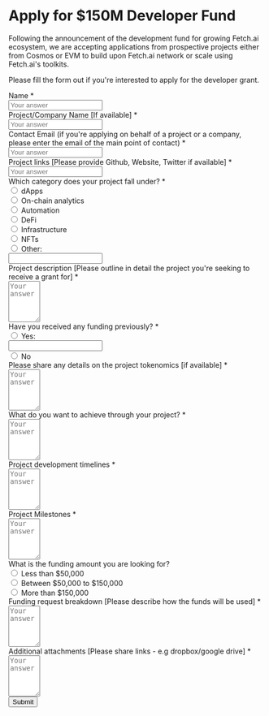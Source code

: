 <h1>Apply for $150M Developer Fund</h1>
<div class="form-wrapper">
  <form onsubmit="onSubmitHandler(event)">
    <p>
      Following the announcement of the development fund for growing Fetch.ai
      ecosystem, we are accepting applications from prospective projects either
      from Cosmos or EVM to build upon Fetch.ai network or scale using
      Fetch.ai's toolkits.
    </p>
    <p>
      Please fill the form out if you're interested to apply for the developer
      grant.
    </p>
    <div class="group">
      <div class="form-label">
        <label>Name</label>
        <span class="required-mark">*</span>
      </div>
      <input
        type="text"
        id="name"
        name="name"
        placeholder="Your answer"
        required="required"
      />
      <span class="bar"></span>
    </div>
    <div class="group">
      <div class="form-label">
        <label>Project/Company Name [If available]</label>
        <span class="required-mark">*</span>
      </div>
      <input
        type="text"
        id="projectName"
        name="projectName"
        placeholder="Your answer"
        required="required"
      />
      <span class="bar"></span>
    </div>
    <div class="group">
      <div class="form-label">
        <label
          >Contact Email (if you're applying on behalf of a project or a
          company, please enter the email of the main point of contact)</label
        >
        <span class="required-mark">*</span>
      </div>
      <input
        type="email"
        id="contactEmail"
        name="contactEmail"
        placeholder="Your answer"
        required="required"
      />
      <span class="bar"></span>
      <span id="emailError"></span>
    </div>
    <div class="group">
      <div class="form-label">
        <label
          >Project links [Please provide Github, Website, Twitter if
          available]</label
        >
        <span class="required-mark">*</span>
      </div>
      <input
        type="text"
        id="projectLinks"
        name="projectLinks"
        placeholder="Your answer"
        required="required"
      />
      <span class="bar"></span>
    </div>
    <div class="group">
      <div class="form-label">
        <label>Which category does your project fall under?</label>
        <span class="required-mark">*</span>
      </div>
      <div class="radio-group">
        <label>
          <div class="radio">
            <input type="radio" name="category" value="dApps" id="dApps" />
            <label for="dApps">dApps</label>
          </div>
        </label>
        <label>
          <div class="radio">
            <input
              type="radio"
              name="category"
              value="On-chain analytics"
              id="analytics"
            />
            <label for="analytics">On-chain analytics</label>
          </div>
        </label>
        <label>
          <div class="radio">
            <input
              type="radio"
              name="category"
              value="Automation"
              id="automation"
            />
            <label for="automation">Automation</label>
          </div>
        </label>
        <label>
          <div class="radio">
            <input type="radio" name="category" value="DeFi" id="DeFi" />
            <label for="DeFi">DeFi</label>
          </div>
        </label>
        <label>
          <div class="radio">
            <input
              type="radio"
              name="category"
              value="Infrastructure"
              id="infrastructure"
            />
            <label for="infrastructure">Infrastructure</label>
          </div>
        </label>
        <label>
          <div class="radio">
            <input type="radio" name="category" value="NFTs" id="nfts" />
            <label for="nfts">NFTs</label>
          </div>
        </label>
        <label>
          <div class="radio">
            <input
              type="radio"
              id="otherRadioButton"
              name="category"
              value="Other"
            />
            <label for="otherRadioButton">Other:</label>
          </div>
          <div class="extra">
            <input
              type="text"
              id="otherCategoryFieldValue"
              value=""
              onkeypress="selectCategoryOtherRadioButton()"
            />
            <span class="bar"></span>
          </div>
        </label>
      </div>
    </div>
    <div class="group">
      <div class="form-label">
        <label
          >Project description [Please outline in detail the project you're
          seeking to receive a grant for]</label
        >
        <span class="required-mark">*</span>
      </div>
      <textarea
        id="projectDescription"
        name="projectDescription"
        placeholder="Your answer"
        required="required"
        cols="5"
        rows="5"
      ></textarea>
      <span class="bar"></span>
    </div>
    <div class="group">
      <div class="form-label">
        <label>Have you received any funding previously?</label>
        <span class="required-mark">*</span>
      </div>
      <div class="radio-group">
        <label>
          <div class="radio">
            <input
              type="radio"
              id="receivedFundOne"
              name="receivedFund"
              value="Yes [provide the source(s)]"
            />
            <label for="receivedFundOne">Yes:</label>
          </div>
          <div class="extra">
            <input
              type="text"
              id="receivedFundOneFieldValue"
              value=""
              onkeypress="selectReceivedFundOneRadioButton()"
            />
            <span class="bar"></span>
          </div>
        </label>
        <label>
          <div class="radio">
            <input
              type="radio"
              name="receivedFund"
              value="No"
              id="receivedFundTwo"
            />
            <label for="receivedFundTwo">No</label>
          </div>
        </label>
      </div>
    </div>
    <div class="group">
      <div class="form-label">
        <label
          >Please share any details on the project tokenomics [if
          available]</label
        >
        <span class="required-mark">*</span>
      </div>
      <textarea
        id="projectTokenomics"
        name="projectTokenomics"
        placeholder="Your answer"
        required="required"
        cols="5"
        rows="5"
      ></textarea>
      <span class="bar"></span>
    </div>
    <div class="group">
      <div class="form-label">
        <label>What do you want to achieve through your project?</label>
        <span class="required-mark">*</span>
      </div>
      <textarea
        type="text"
        id="achievementGoal"
        name="achievementGoal"
        placeholder="Your answer"
        required="required"
        cols="5"
        rows="5"
      ></textarea>
      <span class="bar"></span>
    </div>
    <div class="group">
      <div class="form-label">
        <label>Project development timelines</label>
        <span class="required-mark">*</span>
      </div>
      <textarea
        type="text"
        id="projectTimelines"
        name="projectTimelines"
        placeholder="Your answer"
        required="required"
        cols="5"
        rows="5"
      ></textarea>
      <span class="bar"></span>
    </div>
    <div class="group">
      <div class="form-label">
        <label>Project Milestones</label>
        <span class="required-mark">*</span>
      </div>
      <textarea
        type="text"
        id="projectMilestones"
        name="projectMilestones"
        placeholder="Your answer"
        required="required"
        cols="5"
        rows="5"
      ></textarea>
      <span class="bar"></span>
    </div>
    <div class="group">
      <div class="form-label">
        <label>What is the funding amount you are looking for?</label>
      </div>
      <div class="radio-group">
        <label>
          <div class="radio">
            <input
              type="radio"
              name="projectFunding"
              value="50000"
              id="projectFunding1"
            />
            <label for="projectFunding1">Less than $50,000</label>
          </div>
        </label>
        <label>
          <div class="radio">
            <input
              type="radio"
              name="projectFunding"
              value="50000-150000"
              id="projectFunding2"
            />
            <label for="projectFunding2">Between $50,000 to $150,000</label>
          </div>
        </label>
        <label>
          <div class="radio">
            <input
              type="radio"
              name="projectFunding"
              value="+150000"
              id="projectFunding3"
            />
            <label for="projectFunding3">More than $150,000</label>
          </div>
        </label>
      </div>
    </div>
    <div class="group">
      <div class="form-label">
        <label
          >Funding request breakdown [Please describe how the funds will be
          used]</label
        >
        <span class="required-mark">*</span>
      </div>
      <textarea
        type="text"
        id="fundingBreakdown"
        name="fundingBreakdown"
        placeholder="Your answer"
        required="required"
        cols="5"
        rows="5"
      ></textarea>
      <span class="bar"></span>
    </div>
    <div class="group">
      <div class="form-label">
        <label
          >Additional attachments [Please share links - e.g dropbox/google
          drive]</label
        >
        <span class="required-mark">*</span>
      </div>
      <textarea
        type="text"
        id="additionalAttachments"
        name="additionalAttachments"
        placeholder="Your answer"
        required="required"
        cols="5"
        rows="5"
      ></textarea>
      <span class="bar"></span>
    </div>
    <div class="group">
      <button type="submit" id="submit_btn" class="btn btn-submit">
        Submit
      </button>
    </div>
  </form>
  <!-- The snackbar -->
  <div id="snackbar">
    <div id="snackbar_text"></div>
  </div>
</div>

<script type="text/javascript">
  const nameInput = document.getElementById("name");
  const projectNameInput = document.getElementById("projectName");
  const contactEmailInput = document.getElementById("contactEmail");
  const projectLinksInput = document.getElementById("projectLinks");
  const projectDescriptionInput = document.getElementById("projectDescription");
  const projectTokenomicsInput = document.getElementById("projectTokenomics");
  const achievementGoalInput = document.getElementById("achievementGoal");
  const projectTimelinesInput = document.getElementById("projectTimelines");
  const projectMilestonesInput = document.getElementById("projectMilestones");
  const fundingBreakdownInput = document.getElementById("fundingBreakdown");
  const additionalAttachmentsInput = document.getElementById(
    "additionalAttachments"
  );
  const emailErrorField = document.getElementById("emailError");
  const submitButton = document.getElementById("submit_btn");
  const submitButtonText = submitButton.innerText;

  const validateEmail = (email) => {
    return String(email)
      .toLowerCase()
      .match(
        /^(([^<>()[\]\\.,;:\s@"]+(\.[^<>()[\]\\.,;:\s@"]+)*)|(".+"))@((\[[0-9]{1,3}\.[0-9]{1,3}\.[0-9]{1,3}\.[0-9]{1,3}\])|(([a-zA-Z\-0-9]+\.)+[a-zA-Z]{2,}))$/
      );
  };

  const onSubmitHandler = (event) => {
    event.preventDefault();

    const formData = new FormData(event.target);
    const formProps = Object.fromEntries(formData);
    let categoryValue = "";
    let receivedFundValue = "";

    if (formProps.category === "Other") {
      categoryValue = document.getElementById("otherCategoryFieldValue").value;
    } else {
      categoryValue = formProps.category;
    }

    if (formProps.receivedFund === "Yes") {
      receivedFundValue = document.getElementById(
        "receivedFundOneFieldValue"
      ).value;
    } else {
      receivedFundValue = formProps.receivedFund;
    }

    if (formProps.contactEmail.trim() === "") {
      emailErrorField.innerText = "Email address is required";
      return;
    } else {
      emailErrorField.innerText = "";
    }

    if (!validateEmail(formProps.contactEmail)) {
      emailErrorField.innerText = "Please enter a valid email address";
      return;
    } else {
      emailErrorField.innerText = "";
    }

    submitButton.disabled = true;
    submitButton.innerHTML = `<svg class="spinner" viewBox="0 0 25 25">
  <circle class="path" cx="12.5" cy="12.5" r="10" fill="none" stroke-width="2"></circle>
</svg>`;

    fetch("{{fund_form_api}}/api/docs", {
      method: "POST",
      headers: {
        "Content-Type": "application/json",
      },
      body: JSON.stringify({
        ...formProps,
        category: categoryValue,
        receivedFund: receivedFundValue,
      }),
    })
      .then((response) => response.json())
      .then((data) => {
        showSnackBar(data.message);
        submitButton.removeAttribute("disabled");
        submitButton.innerHTML = submitButtonText;
        resetInputValues();
      })
      .catch((error) => {
        showSnackBar("Something went wrong! Please try again later", "danger");
        submitButton.removeAttribute("disabled");
        submitButton.innerHTML = submitButtonText;
        console.error("Error:", error);
      });
  };

  function resetInputValues() {
    nameInput.value = "";
    projectNameInput.value = "";
    contactEmailInput.value = "";
    projectLinksInput.value = "";
    projectDescriptionInput.value = "";
     document.querySelector(
      'input[name="receivedFund"]:checked'
    ).checked = false;
    document.getElementById("receivedFundOneFieldValue").value = "";
    projectTokenomicsInput.value = "";
    achievementGoalInput.value = "";
    projectTimelinesInput.value = "";
    projectMilestonesInput.value = "";
    fundingBreakdownInput.value = "";
    additionalAttachmentsInput.value = "";
    document.querySelector(
      'input[name="projectFunding"]:checked'
    ).checked = false;
    document.querySelector('input[name="category"]:checked').checked = false;
    document.getElementById("otherCategoryFieldValue").value = "";
  }

  function selectCategoryOtherRadioButton() {
    document.getElementById("otherRadioButton").checked = true;
  }

  function selectReceivedFundOneRadioButton() {
    document.getElementById("receivedFundOne").checked = true;
  }

  function showSnackBar(text = "", variant = "normal") {
    const snackbarDiv = document.getElementById("snackbar");
    const snackbarText = document.getElementById("snackbar_text");

    snackbarText.innerHTML = text;

    // Add the "show" class to DIV
    snackbarDiv.className = "snackbar__show";

    if (variant === "danger") {
      snackbarDiv.className += " snackbar__danger";
    }

    // After 3 seconds, remove the class names from DIV
    setTimeout(function () {
      snackbarDiv.className = "";
    }, 3000);
  }
</script>
